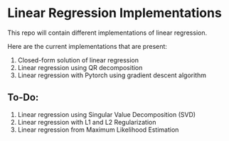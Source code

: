 # Linear Regression Implementations

This repo will contain different implementations of linear regression.

Here are the current implementations that are present:

1. Closed-form solution of linear regression
2.  Linear regression using QR decomposition
3. Linear regression with Pytorch using gradient descent algorithm

## To-Do:
1. Linear regression using Singular Value Decomposition (SVD)
2. Linear regression with L1 and L2 Regularization
3. Linear regression from Maximum Likelihood Estimation


